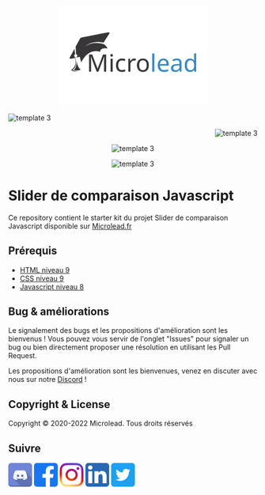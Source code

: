 [<p align="center"><img src="https://github.com/Microleadoff/Microleadoff/blob/main/assets/LOGO-FINAL-V2.svg" alt="Microlead" width="300" /></p>](https://microlead.fr/)

<div display=flex>
<p align="left"><img src="https://github.com/Rafales-Alexandre/NFT_Landing_page-HTML-CSS-JS/blob/main/asset/img/NFT Collection Landing Page Template/1.png" alt="template 3" width="300" /></p>
<p align="right"><img src="https://github.com/Rafales-Alexandre/NFT_Landing_page-HTML-CSS-JS/blob/main/asset/img/NFT Collection Landing Page Template/2.png" alt="template 3" width="300" /></p>
 </div>
<p align="center"><img src="https://github.com/Rafales-Alexandre/NFT_Landing_page-HTML-CSS-JS/blob/main/asset/img/NFT Collection Landing Page Template/3.svg" alt="template 3" width="300" /></p>
<p align="center"><img src="https://github.com/Rafales-Alexandre/NFT_Landing_page-HTML-CSS-JS/blob/main/asset/img/NFT Collection Landing Page Template/4.png" alt="template 3" width="300" /></p>


# Slider de comparaison Javascript

Ce repository contient le starter kit du projet Slider de comparaison Javascript disponible sur [Microlead.fr](https://microlead.fr)

## Prérequis

- [HTML niveau 9](https://microlead.fr/echelles/html)
- [CSS niveau 9](https://microlead.fr/echelles/css)
- [Javascript niveau 8](https://microlead.fr/echelles/javascript)

## Bug & améliorations

Le signalement des bugs et les propositions d'amélioration sont les bienvenus ! Vous pouvez vous servir de l'onglet "Issues" pour signaler un bug ou bien directement proposer une résolution en utilisant les Pull Request.

Les propositions d'amélioration sont les bienvenues, venez en discuter avec nous sur notre [Discord](https://discord.gg/skkDr3STAw) !

## Copyright & License

Copyright © 2020-2022 Microlead. Tous droits réservés

## Suivre

[<img src="https://github.com/Microleadoff/Microleadoff/blob/main/assets/discord.png">](https://discord.gg/skkDr3STAw)
[<img src="https://github.com/Microleadoff/Microleadoff/blob/main/assets/facebook.png">](https://www.facebook.com/Microleadoff)
[<img src="https://github.com/Microleadoff/Microleadoff/blob/main/assets/insta.png">](https://www.instagram.com/microlead_off/)
[<img src="https://github.com/Microleadoff/Microleadoff/blob/main/assets/linkedin.png">](https://www.linkedin.com/company/microleadoff)
[<img src="https://github.com/Microleadoff/Microleadoff/blob/main/assets/twitter.png">](https://twitter.com/Microlead_off)
